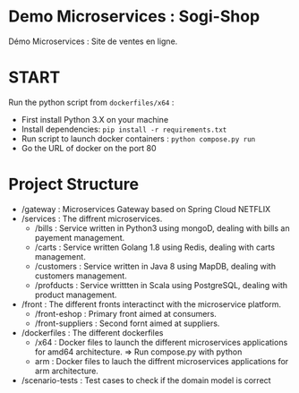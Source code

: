 # Demo Microservices : Sogi-Shop
Démo Microservices : Site de ventes en ligne.

# START
Run the python script from ```dockerfiles/x64``` :
 * First install Python 3.X on your machine
 * Install dependencies: ```pip install -r requirements.txt```
 * Run script to launch docker containers : ```python compose.py run```
 * Go the URL of docker on the port 80

# Project Structure

* /gateway : Microservices Gateway based on Spring Cloud NETFLIX
* /services : The diffrent microservices.
  * /bills : Service written in Python3 using mongoD, dealing with bills an payement management.
  * /carts : Service written Golang 1.8 using Redis, dealing with carts management.
  * /customers : Service written in Java 8 using MapDB, dealing with customers management.
  * /profducts : Service writtten in Scala using PostgreSQL, dealing with product management.
* /front : The different fronts interactinct with the microservice platform.
  * /front-eshop : Primary front aimed at consumers.
  * /front-suppliers : Second fornt aimed at suppliers.
* /dockerfiles : The different dockerfiles
  * /x64 : Docker files to launch the different microservices applications for amd64 architecture. => Run compose.py with python
  * arm : Docker files to lauch the diffrent microservices applications for arm architecture.
* /scenario-tests : Test cases to check if the domain model is correct
